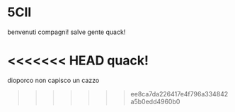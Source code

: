 # 5CII
benvenuti compagni!
salve gente
quack!

<<<<<<< HEAD
quack!
=======
dioporco non capisco un cazzo
>>>>>>> ee8ca7da226417e4f796a334842a5b0edd4960b0
